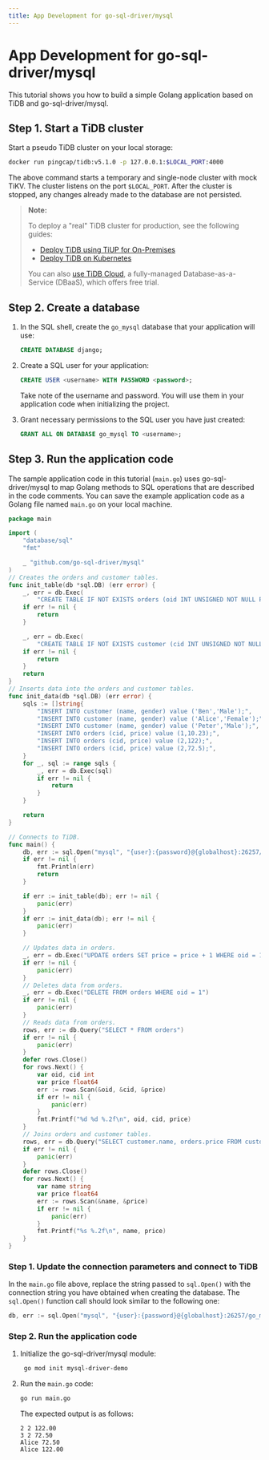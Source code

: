 ```yaml
---
title: App Development for go-sql-driver/mysql
---
```


# App Development for go-sql-driver/mysql

This tutorial shows you how to build a simple Golang application based on TiDB and go-sql-driver/mysql.

## Step 1. Start a TiDB cluster

Start a pseudo TiDB cluster on your local storage:

```bash
docker run pingcap/tidb:v5.1.0 -p 127.0.0.1:$LOCAL_PORT:4000
```

The above command starts a temporary and single-node cluster with mock TiKV. The cluster listens on the port `$LOCAL_PORT`. After the cluster is stopped, any changes already made to the database are not persisted.

> **Note:**
>
> To deploy a "real" TiDB cluster for production, see the following guides:
>
> + [Deploy TiDB using TiUP for On-Premises](https://docs.pingcap.com/tidb/v5.1/production-deployment-using-tiup)
> + [Deploy TiDB on Kubernetes](https://docs.pingcap.com/tidb-in-kubernetes/stable)
>
> You can also [use TiDB Cloud](https://pingcap.com/products/tidbcloud/), a fully-managed Database-as-a-Service (DBaaS), which offers free trial.

## Step 2. Create a database

1. In the SQL shell, create the `go_mysql` database that your application will use:

    ```sql
    CREATE DATABASE django;
    ```

2. Create a SQL user for your application:

    ```sql
    CREATE USER <username> WITH PASSWORD <password>;
    ```

    Take note of the username and password. You will use them in your application code when initializing the project.

3. Grant necessary permissions to the SQL user you have just created:

    ```sql
    GRANT ALL ON DATABASE go_mysql TO <username>;
    ```

## Step 3. Run the application code

The sample application code in this tutorial (`main.go`) uses go-sql-driver/mysql to map Golang methods to SQL operations that are described in the code comments. You can save the example application code as a Golang file named `main.go` on your local machine.

```go
package main

import (
    "database/sql"
    "fmt"

    _ "github.com/go-sql-driver/mysql"
)
// Creates the orders and customer tables.
func init_table(db *sql.DB) (err error) {
    _, err = db.Exec(
        "CREATE TABLE IF NOT EXISTS orders (oid INT UNSIGNED NOT NULL PRIMARY KEY AUTO_INCREMENT, cid INT UNSIGNED, price FLOAT);")
    if err != nil {
        return
    }

    _, err = db.Exec(
        "CREATE TABLE IF NOT EXISTS customer (cid INT UNSIGNED NOT NULL PRIMARY KEY AUTO_INCREMENT, name VARCHAR(255), gender ENUM ('Male', 'Female') NOT NULL)")
    if err != nil {
        return
    }
    return
}
// Inserts data into the orders and customer tables.
func init_data(db *sql.DB) (err error) {
    sqls := []string{
        "INSERT INTO customer (name, gender) value ('Ben','Male');",
        "INSERT INTO customer (name, gender) value ('Alice','Female');",
        "INSERT INTO customer (name, gender) value ('Peter','Male');",
        "INSERT INTO orders (cid, price) value (1,10.23);",
        "INSERT INTO orders (cid, price) value (2,122);",
        "INSERT INTO orders (cid, price) value (2,72.5);",
    }
    for _, sql := range sqls {
        _, err = db.Exec(sql)
        if err != nil {
            return
        }
    }

    return
}

// Connects to TiDB.
func main() {
    db, err := sql.Open("mysql", "{user}:{password}@{globalhost}:26257/go_mysql?charset=utf8mb4")
    if err != nil {
        fmt.Println(err)
        return
    }

    if err := init_table(db); err != nil {
        panic(err)
    }
    if err := init_data(db); err != nil {
        panic(err)
    }

    // Updates data in orders.
    _, err = db.Exec("UPDATE orders SET price = price + 1 WHERE oid = 1")
    if err != nil {
        panic(err)
    }
    // Deletes data from orders.
    _, err = db.Exec("DELETE FROM orders WHERE oid = 1")
    if err != nil {
        panic(err)
    }
    // Reads data from orders.
    rows, err := db.Query("SELECT * FROM orders")
    if err != nil {
        panic(err)
    }
    defer rows.Close()
    for rows.Next() {
        var oid, cid int
        var price float64
        err := rows.Scan(&oid, &cid, &price)
        if err != nil {
            panic(err)
        }
        fmt.Printf("%d %d %.2f\n", oid, cid, price)
    }
    // Joins orders and customer tables.
    rows, err = db.Query("SELECT customer.name, orders.price FROM customer, orders WHERE customer.cid = orders.cid")
    if err != nil {
        panic(err)
    }
    defer rows.Close()
    for rows.Next() {
        var name string
        var price float64
        err := rows.Scan(&name, &price)
        if err != nil {
            panic(err)
        }
        fmt.Printf("%s %.2f\n", name, price)
    }
}
```

### Step 1. Update the connection parameters and connect to TiDB

In the `main.go` file above, replace the string passed to `sql.Open()` with the connection string you have obtained when creating the database. The `sql.Open()` function call should look similar to the following one:

```go
db, err := sql.Open("mysql", "{user}:{password}@{globalhost}:26257/go_mysql?charset=utf8mb4")
```

### Step 2. Run the application code

1. Initialize the go-sql-driver/mysql module:

    ```bash
     go mod init mysql-driver-demo
    ```

2. Run the `main.go` code:

    ```bash
    go run main.go
    ```

    The expected output is as follows:

    ```
    2 2 122.00
    3 2 72.50
    Alice 72.50
    Alice 122.00
    ```
